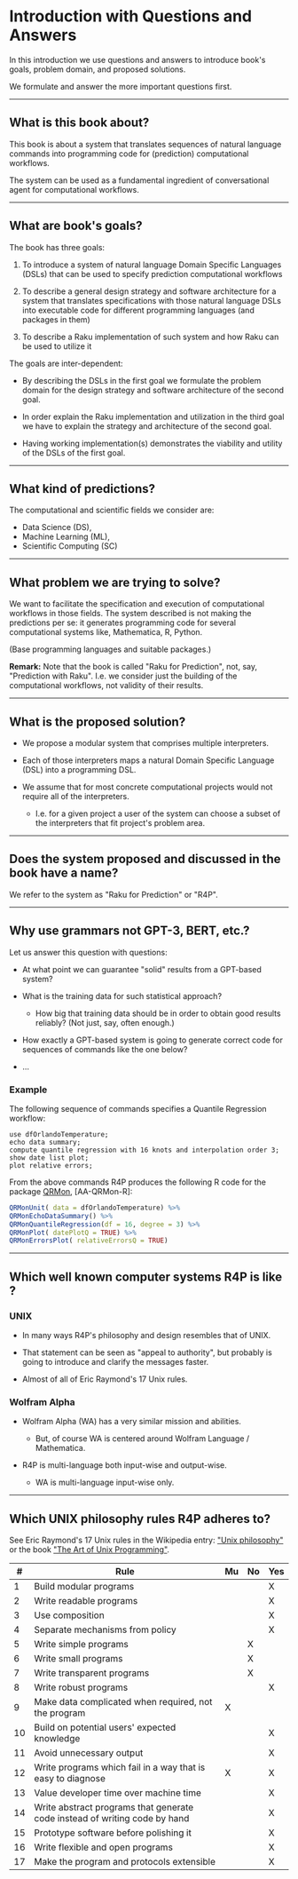 # Introduction with Questions and Answers

In this introduction we use questions and answers to introduce book's goals, problem domain, and proposed solutions.

We formulate and answer the more important questions first.

------

## What is this book about?

This book is about a system that translates sequences of natural language commands into
programming code for (prediction) computational workflows.

The system can be used as a fundamental ingredient of conversational agent for computational workflows.

------

## What are book's goals?

The book has three goals:

1. To introduce a system of natural language Domain Specific Languages (DSLs) 
   that can be used to specify prediction computational workflows

2. To describe a general design strategy and software architecture for a system that 
   translates specifications with those natural language DSLs into 
   executable code for different programming languages (and packages in them)
   
3. To describe a Raku implementation of such system and how Raku
   can be used to utilize it
   
The goals are inter-dependent:

- By describing the DSLs in the first goal we formulate the problem domain 
  for the design strategy and software architecture of the second goal.
  
- In order explain the Raku implementation and utilization in the third goal we have to
  explain the strategy and architecture of the second goal.
  
- Having working implementation(s) demonstrates the viability and utility of the 
  DSLs of the first goal.

------
   
## What kind of predictions?

The computational and scientific fields we consider are:

- Data Science (DS),
- Machine Learning (ML), 
- Scientific Computing (SC)

------

## What problem we are trying to solve?

We want to facilitate the specification and execution of computational workflows in those fields.
The system described is not making the predictions per se: it generates programming code for 
several computational systems like, Mathematica, R, Python. 

(Base programming languages and suitable packages.) 

**Remark:** Note that the book is called "Raku for Prediction", not, say, "Prediction with Raku".
I.e. we consider just the building of the computational workflows, not validity of their results. 

------

## What is the proposed solution?

- We propose a modular system that comprises multiple interpreters. 

- Each of those interpreters maps a natural Domain Specific Language (DSL) into a programming DSL.
  
- We assume that for most concrete computational projects would not require all of the interpreters.
    - I.e. for a given project a user of the system can choose a subset of the interpreters 
      that fit project's problem area. 
    
------

## Does the system proposed and discussed in the book have a name?

We refer to the system as "Raku for Prediction" or "R4P".

------

## Why use grammars not GPT-3, BERT, etc.?

Let us answer this question with questions:

- At what point we can guarantee "solid" results from a GPT-based system?

- What is the training data for such statistical approach? 
  
  - How big that training data should be in order to obtain good results reliably? (Not just, say, often enough.) 

- How exactly a GPT-based system is going to generate correct code for sequences of commands
  like the one below?
  
- ...  
  
### Example  

The following sequence of commands specifies a Quantile Regression workflow:
  
```{raku-dsl, outputPrompt=NONE, format=code}
use dfOrlandoTemperature;
echo data summary;
compute quantile regression with 16 knots and interpolation order 3;
show date list plot;
plot relative errors;
```

From the above commands R4P produces the following R code for the package 
[QRMon](https://github.com/antononcube/QRMon-R), [AA-QRMon-R]:

```r
QRMonUnit( data = dfOrlandoTemperature) %>%
QRMonEchoDataSummary() %>%
QRMonQuantileRegression(df = 16, degree = 3) %>%
QRMonPlot( datePlotQ = TRUE) %>%
QRMonErrorsPlot( relativeErrorsQ = TRUE)
```  

------

## Which well known computer systems R4P is like ?

### UNIX

- In many ways R4P's philosophy and design resembles that of UNIX.

 - That statement can be seen as "appeal to authority", but probably is going to introduce and clarify the messages faster.

- Almost of all of Eric Raymond's 17 Unix rules.

### Wolfram Alpha

- Wolfram Alpha (WA) has a very similar mission and abilities.

  - But, of course WA is centered around Wolfram Language / Mathematica.
  
- R4P is multi-language both input-wise and output-wise.

  - WA is multi-language input-wise only. 
    
------

## Which UNIX philosophy rules R4P adheres to? 

See Eric Raymond's 17 Unix rules in the Wikipedia entry: 
["Unix philosophy"](https://en.wikipedia.org/wiki/Unix_philosophy) or
the book 
["The Art of Unix Programming"](https://en.wikipedia.org/wiki/The_Art_of_Unix_Programming).

|   # | Rule                                                                         | Mu  | No  | Yes |
| --- | ---------------------------------------------------------------------------- | --- | --- | --- |
|   1 | Build modular programs                                                       |     |     |  X  |
|   2 | Write readable programs                                                      |     |     |  X  |
|   3 | Use composition                                                              |     |     |  X  |
|   4 | Separate mechanisms from policy                                              |     |     |  X  |
|   5 | Write simple programs                                                        |     |  X  |     |
|   6 | Write small programs                                                         |     |  X  |     |
|   7 | Write transparent programs                                                   |     |  X  |     |
|   8 | Write robust programs                                                        |     |     |  X  |
|   9 | Make data complicated when required, not the program                         |  X  |     |     |
|  10 | Build on potential users' expected knowledge                                 |     |     |  X  |
|  11 | Avoid unnecessary output                                                     |     |     |  X  |
|  12 | Write programs which fail in a way that is easy to diagnose                  |  X  |     |  X  |
|  13 | Value developer time over machine time                                       |     |     |  X  |
|  14 | Write abstract programs that generate code instead of writing code by hand   |     |     |  X  |
|  15 | Prototype software before polishing it                                       |     |     |  X  |
|  16 | Write flexible and open programs                                             |     |     |  X  |
|  17 | Make the program and protocols extensible                                    |     |     |  X  |
